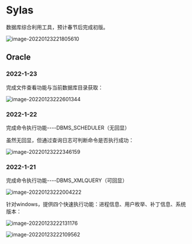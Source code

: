 # Sylas
数据库综合利用工具，预计春节后完成初版。

![image-20220123221805610](https://gitee.com/tboom_is_here/pic/raw/master/2021-10-21/20220123221805.png)

## Oracle

### 2022-1-23

完成文件查看功能与当前数据库目录获取：

![image-20220123222601344](https://gitee.com/tboom_is_here/pic/raw/master/2021-10-21/20220123222601.png)

### 2022-1-22

完成命令执行功能----DBMS_SCHEDULER（无回显）

虽然无回显，但通过查询日志可判断命令是否执行成功：

![image-20220123222346159](https://gitee.com/tboom_is_here/pic/raw/master/2021-10-21/20220123222346.png)

### 2022-1-21

完成命令执行功能----DBMS_XMLQUERY（可回显）

![image-20220123222004222](https://gitee.com/tboom_is_here/pic/raw/master/2021-10-21/20220123222004.png)

针对windows，提供四个快速执行功能：进程信息、用户枚举、补丁信息、系统版本：

![image-20220123222131176](https://gitee.com/tboom_is_here/pic/raw/master/2021-10-21/20220123222131.png)

![image-20220123222109562](https://gitee.com/tboom_is_here/pic/raw/master/2021-10-21/20220123222109.png)
